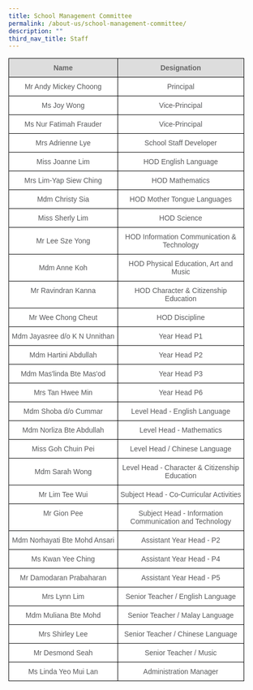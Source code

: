 ```yaml
---
title: School Management Committee
permalink: /about-us/school-management-committee/
description: ""
third_nav_title: Staff
---
```


<style type="text/css">
.tg  {border-collapse:collapse;border-spacing:0;}
.tg td{border-color:black;border-style:solid;border-width:1px;font-family:Arial, sans-serif;font-size:14px;
  overflow:hidden;padding:10px 5px;word-break:normal;}
.tg th{border-color:black;border-style:solid;border-width:1px;font-family:Arial, sans-serif;font-size:14px;
  font-weight:normal;overflow:hidden;padding:10px 5px;word-break:normal;}
.tg .tg-imuo{background-color:#FFF;color:#58595B;text-align:center;vertical-align:top}
.tg .tg-feqv{background-color:#DDD;color:#666;font-weight:bold;text-align:center;vertical-align:middle}
.tg .tg-a6j4{background-color:#FFF;color:#58595B;text-align:center;vertical-align:middle}
</style>
<table class="tg" style="undefined;table-layout: fixed; width: 465px">
<colgroup>
<col style="width: 215px">
<col style="width: 250px">
</colgroup>
<thead>
  <tr>
    <th class="tg-feqv"><span style="color:#666;background-color:#DDD">Name</span></th>
    <th class="tg-feqv"><span style="color:#666;background-color:#DDD">Designation</span></th>
  </tr>
</thead>
<tbody>
  <tr>
    <td class="tg-a6j4">Mr Andy Mickey Choong</td>
    <td class="tg-a6j4">Principal</td>
  </tr>
  <tr>
    <td class="tg-imuo">Ms Joy Wong</td>
    <td class="tg-a6j4">Vice-Principal</td>
  </tr>
  <tr>
    <td class="tg-a6j4">Ms Nur Fatimah Frauder</td>
    <td class="tg-a6j4">Vice-Principal</td>
  </tr>
  <tr>
    <td class="tg-a6j4">Mrs Adrienne Lye</td>
    <td class="tg-a6j4">School Staff Developer</td>
  </tr>
  <tr>
    <td class="tg-imuo">Miss Joanne Lim</td>
    <td class="tg-a6j4">HOD English Language</td>
  </tr>
  <tr>
    <td class="tg-imuo">Mrs Lim-Yap Siew Ching</td>
    <td class="tg-a6j4">HOD Mathematics</td>
  </tr>
  <tr>
    <td class="tg-a6j4">Mdm Christy Sia</td>
    <td class="tg-a6j4">HOD Mother Tongue Languages</td>
  </tr>
  <tr>
    <td class="tg-a6j4">Miss Sherly Lim</td>
    <td class="tg-a6j4">HOD Science</td>
  </tr>
  <tr>
    <td class="tg-a6j4">Mr Lee Sze Yong</td>
    <td class="tg-a6j4">HOD Information Communication & Technology</td>
  </tr>
  <tr>
    <td class="tg-a6j4">Mdm Anne Koh</td>
    <td class="tg-a6j4">HOD Physical Education, Art and Music</td>
  </tr>
  <tr>
    <td class="tg-imuo">Mr Ravindran Kanna </td>
    <td class="tg-a6j4">HOD Character & Citizenship Education</td>
  </tr>
  <tr>
    <td class="tg-a6j4">Mr Wee Chong Cheut </td>
    <td class="tg-a6j4"> HOD Discipline</td>
  </tr>
  <tr>
    <td class="tg-a6j4">Mdm Jayasree d/o K N Unnithan</td>
    <td class="tg-a6j4">Year Head P1</td>
  </tr>
	 <tr>
    <td class="tg-a6j4">Mdm Hartini Abdullah</td>
    <td class="tg-a6j4">Year Head P2</td>
  </tr>
  <tr>
    <td class="tg-a6j4">Mdm Mas'linda Bte Mas'od</td>
    <td class="tg-a6j4">Year Head P3</td>
  </tr>
  <tr>
    <td class="tg-a6j4">Mrs Tan Hwee Min<br></td>
    <td class="tg-a6j4">Year Head P6</td>
  </tr>
  <tr>
    <td class="tg-a6j4">Mdm Shoba d/o Cummar</td>
    <td class="tg-a6j4">Level Head - English Language</td>
  </tr>
  <tr>
    <td class="tg-a6j4">Mdm Norliza Bte Abdullah</td>
    <td class="tg-a6j4">Level Head - Mathematics</td>
  </tr>
  <tr>
    <td class="tg-imuo">Miss Goh Chuin Pei</td>
    <td class="tg-a6j4">Level Head / Chinese Language</td>
  </tr> 
	<tr>
    <td class="tg-a6j4"> Mdm Sarah Wong</td>
    <td class="tg-a6j4"> Level Head - Character &amp; Citizenship Education</td>
  </tr>
 <tr>
    <td class="tg-imuo">Mr Lim Tee Wui</td>
    <td class="tg-a6j4">Subject Head - Co-Curricular Activities</td>
  </tr>
	  <tr>
    <td class="tg-imuo">Mr Gion Pee</td>
    <td class="tg-a6j4">Subject Head - Information Communication and Technology</td>
  </tr>
  <tr>
    <td class="tg-a6j4">Mdm Norhayati Bte Mohd Ansari</td>
    <td class="tg-a6j4">Assistant Year Head - P2</td>
  </tr>
	<tr>
    <td class="tg-a6j4">Ms Kwan Yee Ching</td>
    <td class="tg-a6j4">Assistant Year Head - P4</td>
  </tr>
	<tr>
    <td class="tg-a6j4">Mr Damodaran Prabaharan</td>
    <td class="tg-a6j4">Assistant Year Head - P5</td>
  </tr> <tr>
    <td class="tg-imuo">Mrs Lynn Lim</td>
    <td class="tg-a6j4">Senior Teacher / English Language</td>
  </tr>
  <tr>
    <td class="tg-imuo">Mdm Muliana Bte Mohd</td>
    <td class="tg-a6j4">Senior Teacher / Malay Language</td>
  </tr>
  <tr>
    <td class="tg-a6j4">Mrs Shirley Lee</td>
    <td class="tg-a6j4">Senior Teacher / Chinese Language</td>
  </tr>
  <tr>
    <td class="tg-a6j4"> Mr Desmond Seah</td>
    <td class="tg-a6j4">Senior Teacher / Music </td>
  </tr>
  <tr>
    <td class="tg-a6j4">Ms Linda Yeo Mui Lan</td>
    <td class="tg-a6j4">Administration Manager</td>
  </tr>
</tbody>
</table>